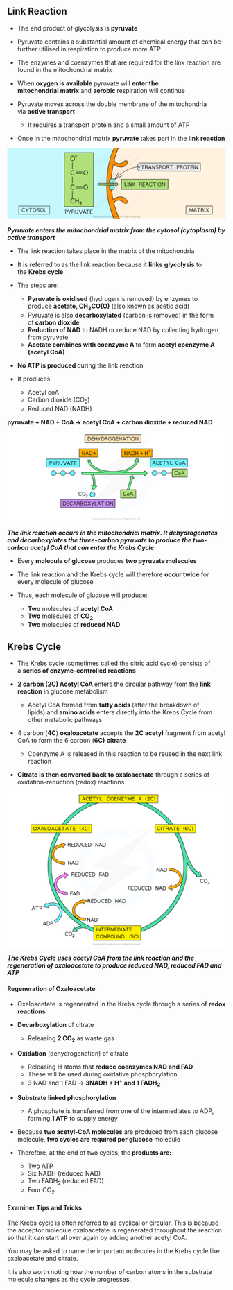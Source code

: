 Link Reaction
-------------

* The end product of glycolysis is <b>pyruvate</b>
* Pyruvate contains a substantial amount of chemical energy that can be further utilised in respiration to produce more ATP
* The enzymes and coenzymes that are required for the link reaction are found in the mitochondrial matrix
* When <b>oxygen is available</b> pyruvate will <b>enter the mitochondrial </b><b>matrix</b> and <b>aerobic </b>respiration will continue
* Pyruvate moves across the double membrane of the mitochondria via <b>active transport</b>

  + It requires a transport protein and a small amount of ATP
* Once in the mitochondrial matrix <b>pyruvate</b> takes part in the <b>link reaction</b>

![Entering Link Reaction](Entering-Link-Reaction.png)

<i><b>Pyruvate enters the mitochondrial matrix from the cytosol (cytoplasm) by active transport</b></i>

* The link reaction takes place in the matrix of the mitochondria
* It is referred to as the link reaction because it <b>links</b> <b>glycolysis</b> to the <b>Krebs cycle</b>
* The steps are:

  + <b>Pyruvate is oxidised</b> (hydrogen is removed) by enzymes to produce <b>acetate, CH</b><sub><b>3</b></sub><b>CO(O)</b> (also known as acetic acid)
  + Pyruvate is also <b>decarboxylated</b> (carbon is removed) in the form of<b> carbon dioxide</b>
  + <b>Reduction of NAD</b> to NADH or reduce NAD by collecting hydrogen from pyruvate
  + <b>Acetate combines with coenzyme A </b>to form <b>acetyl coenzyme A (acetyl CoA)</b>
* <b>No ATP is produced </b>during the link reaction
* It produces:

  + Acetyl coA
  + Carbon dioxide (CO<sub>2</sub>)
  + Reduced NAD (NADH)

<b>pyruvate + NAD + CoA → acetyl CoA + carbon dioxide + reduced NAD</b>

![Link Reaction](Link-Reaction.png)

<i><b>The link reaction occurs in the mitochondrial matrix. It dehydrogenates and decarboxylates the three-carbon pyruvate to produce the two-carbon acetyl CoA that can enter the Krebs Cycle</b></i>

* Every <b>molecule of glucose</b> produces <b>two pyruvate molecules</b>
* The link reaction and the Krebs cycle will therefore <b>occur twice</b> for every molecule of glucose
* Thus, each molecule of glucose will produce:

  + <b>Two</b> molecules of <b>acetyl CoA</b>
  + <b>Two</b> molecules of <b>CO</b><sub><b>2</b></sub>
  + <b>Two</b> molecules of <b>reduced NAD</b>

Krebs Cycle
-----------

* The Krebs cycle (sometimes called the citric acid cycle) consists of a <b>series of enzyme-controlled reactions</b>
* <b>2 carbon (2C) Acetyl CoA </b>enters the circular pathway from the <b>link reaction</b> in glucose metabolism

  + Acetyl CoA formed from <b>fatty acids </b>(after the breakdown of lipids) and <b>amino acids</b> enters directly into the Krebs Cycle from other metabolic pathways
* 4 carbon (<b>4C</b>) <b>oxaloacetate</b> accepts the <b>2C acetyl</b> fragment from acetyl CoA to form the 6 carbon (<b>6C)</b> <b>citrate</b>

  + Coenzyme A is released in this reaction to be reused in the next link reaction
* <b>Citrate is then converted back to oxaloacetate</b> through a series of oxidation-reduction (redox) reactions

![The Krebs Cycle](The-Krebs-Cycle_1.png)

<i><b>The Krebs Cycle uses acetyl CoA from the link reaction and the regeneration of oxaloacetate to produce reduced NAD, reduced FAD and ATP</b></i>

#### Regeneration of Oxaloacetate

* Oxaloacetate is regenerated in the Krebs cycle through a series of <b>redox reactions</b>
* <b>Decarboxylation</b> of citrate

  + Releasing <b>2 CO</b><sub><b>2</b></sub> as waste gas
* <b>Oxidation</b> (dehydrogenation) of citrate

  + Releasing H atoms that <b>reduce coenzymes NAD and FAD</b>
  + These will be used during oxidative phosphorylation
  + 3 NAD and 1 FAD → <b>3NADH + H</b><sup><b>+</b></sup><b> and 1 FADH</b><sub><b>2</b></sub>
* <b>Substrate linked phosphorylation</b>

  + A phosphate is transferred from one of the intermediates to ADP, forming <b>1 ATP</b> to supply energy

* Because <b>two acetyl-CoA molecules</b> are produced from each glucose molecule, <b>two cycles are required per glucose</b> molecule
* Therefore, at the end of two cycles, the<b> products are:</b>

  + Two ATP
  + Six NADH (reduced NAD)
  + Two FADH<sub>2 </sub>(reduced FAD)
  + Four CO<sub>2</sub>

#### Examiner Tips and Tricks

The Krebs cycle is often referred to as cyclical or circular. This is because the acceptor molecule oxaloacetate is regenerated throughout the reaction so that it can start all over again by adding another acetyl CoA.

You may be asked to name the important molecules in the Krebs cycle like oxaloacetate and citrate.

It is also worth noting how the number of carbon atoms in the substrate molecule changes as the cycle progresses.